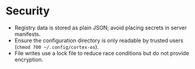 # Security

- Registry data is stored as plain JSON; avoid placing secrets in server manifests.
- Ensure the configuration directory is only readable by trusted users (`chmod 700 ~/.config/cortex-os`).
- File writes use a lock file to reduce race conditions but do not provide encryption.
